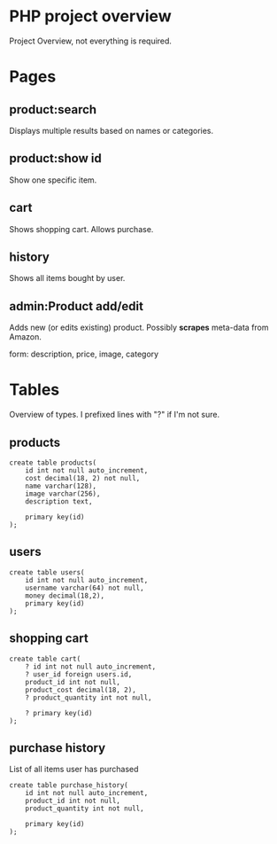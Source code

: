 # PHP project overview

Project Overview, not everything is required.

# Pages

## product:search

Displays multiple results based on names or categories.

## product:show id

Show one specific item.

## cart

Shows shopping cart. Allows purchase.

 ## history

 Shows all items bought by user.

 ## admin:Product add/edit
 Adds new (or edits existing) product. Possibly **scrapes** meta-data from Amazon.

 form: description, price, image, category

# Tables

Overview of types. I prefixed lines with "?" if I'm not sure.

## products

    create table products(
        id int not null auto_increment,
        cost decimal(18, 2) not null,
        name varchar(128),
        image varchar(256),
        description text,

        primary key(id)
    );

## users

    create table users(
        id int not null auto_increment,
        username varchar(64) not null,
        money decimal(18,2),
        primary key(id)
    );

## shopping cart

    create table cart(
        ? id int not null auto_increment,
        ? user_id foreign users.id,
        product_id int not null,
        product_cost decimal(18, 2),
        ? product_quantity int not null,

        ? primary key(id)
    );

## purchase history

List of all items user has purchased

    create table purchase_history(
        id int not null auto_increment,
        product_id int not null,
        product_quantity int not null,

        primary key(id)
    );
